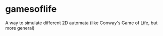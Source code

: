 # gamesoflife
A way to simulate different 2D automata (like Conway's Game of Life, but more general)
